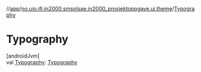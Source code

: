 //[app](../../index.md)/[no.uio.ifi.in2000.smsolsae.in2000_prosjektoppgave.ui.theme](index.md)/[Typography](-typography.md)

# Typography

[androidJvm]\
val [Typography](-typography.md): [Typography](https://developer.android.com/reference/kotlin/androidx/compose/material3/Typography.html)
